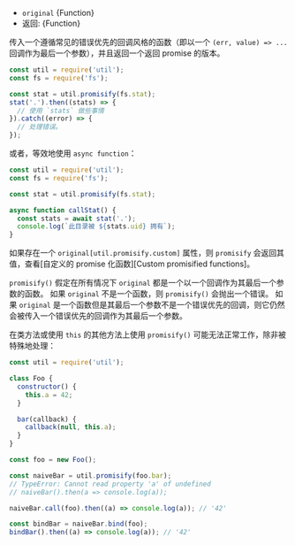 <!-- YAML
added: v8.0.0
-->

* `original` {Function}
* 返回: {Function}

传入一个遵循常见的错误优先的回调风格的函数（即以一个 `(err, value) => ...` 回调作为最后一个参数），并且返回一个返回 promise 的版本。

```js
const util = require('util');
const fs = require('fs');

const stat = util.promisify(fs.stat);
stat('.').then((stats) => {
  // 使用 `stats` 做些事情
}).catch((error) => {
  // 处理错误。
});
```

或者，等效地使用 `async function`：

```js
const util = require('util');
const fs = require('fs');

const stat = util.promisify(fs.stat);

async function callStat() {
  const stats = await stat('.');
  console.log(`此目录被 ${stats.uid} 拥有`);
}
```

如果存在一个 `original[util.promisify.custom]` 属性，则 `promisify` 会返回其值，查看[自定义的 promise 化函数][Custom promisified functions]。

`promisify()` 假定在所有情况下 `original` 都是一个以一个回调作为其最后一个参数的函数。
如果 `original` 不是一个函数，则 `promisify()` 会抛出一个错误。 
如果 `original` 是一个函数但是其最后一个参数不是一个错误优先的回调，则它仍然会被传入一个错误优先的回调作为其最后一个参数。

在类方法或使用 `this` 的其他方法上使用 `promisify()` 可能无法正常工作，除非被特殊地处理：

```js
const util = require('util');

class Foo {
  constructor() {
    this.a = 42;
  }

  bar(callback) {
    callback(null, this.a);
  }
}

const foo = new Foo();

const naiveBar = util.promisify(foo.bar);
// TypeError: Cannot read property 'a' of undefined
// naiveBar().then(a => console.log(a));

naiveBar.call(foo).then((a) => console.log(a)); // '42'

const bindBar = naiveBar.bind(foo);
bindBar().then((a) => console.log(a)); // '42'
```

